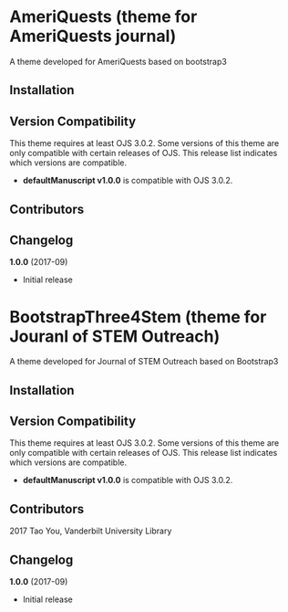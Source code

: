 # AmeriQuests (theme for AmeriQuests journal) 

A theme developed for AmeriQuests based on bootstrap3 

## Installation


## Version Compatibility

This theme requires at least OJS 3.0.2. Some versions of this theme are only compatible with certain releases of OJS. This release list indicates which versions are compatible.

* **defaultManuscript v1.0.0** is compatible with OJS 3.0.2.

## Contributors


## Changelog

**1.0.0** (2017-09)
* Initial release
# BootstrapThree4Stem (theme for Jouranl of STEM Outreach) 

A theme developed for Journal of STEM Outreach based on Bootstrap3  

## Installation


## Version Compatibility

This theme requires at least OJS 3.0.2. Some versions of this theme are only compatible with certain releases of OJS. This release list indicates which versions are compatible.

* **defaultManuscript v1.0.0** is compatible with OJS 3.0.2.

## Contributors
2017 Tao You, Vanderbilt University Library


## Changelog

**1.0.0** (2017-09)
* Initial release
